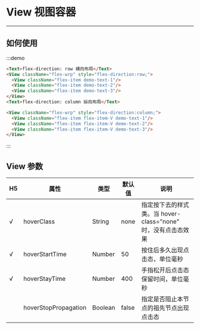 # View 视图容器

----

## 如何使用

:::demo
```html
<Text>flex-direction: row 横向布局</Text>
<View className="flex-wrp" style="flex-direction:row;">
  <View className="flex-item demo-text-1"/>
  <View className="flex-item demo-text-2"/>
  <View className="flex-item demo-text-3"/>
</View>
<Text>flex-direction: column 纵向布局</Text>

<View className="flex-wrp" style="flex-direction:column;">
  <View className="flex-item flex-item-V demo-text-1"/>
  <View className="flex-item flex-item-V demo-text-2"/>
  <View className="flex-item flex-item-V demo-text-3"/>
</View>
```
:::

## View 参数

|   H5  | 属性                   | 类型    | 默认值 | 说明                                                         |
| --- | ---------------------- | ------- | ------ | ------------------------------------------------------------ |
| √   | hoverClass            | String  | none   | 指定按下去的样式类。当 hover-class="none" 时，没有点击态效果 |
| √   | hoverStartTime       | Number  | 50     | 按住后多久出现点击态，单位毫秒                               |
| √   | hoverStayTime        | Number  | 400    | 手指松开后点击态保留时间，单位毫秒                           |
|     | hoverStopPropagation | Boolean | false  | 指定是否阻止本节点的祖先节点出现点击态                       |
